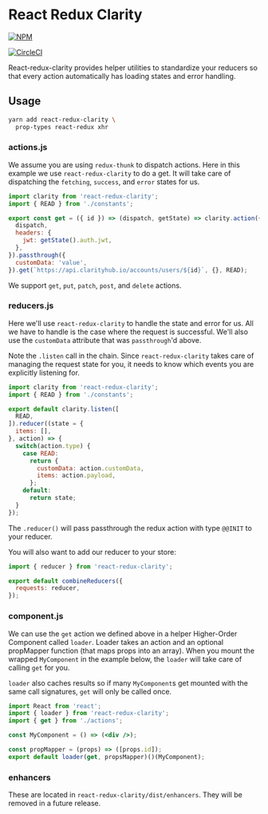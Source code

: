 # React Redux Clarity

[![NPM](https://nodei.co/npm/react-redux-clarity.png)](https://nodei.co/npm/react-redux-clarity/)

[![CircleCI](https://circleci.com/gh/clarityhub/react-redux-clarity/tree/master.svg?style=svg&circle-token=eba06843f57f03ea2faa94a71384e1c0df93367f)](https://circleci.com/gh/clarityhub/react-redux-clarity/tree/master)

React-redux-clarity provides helper utilities to standardize your reducers so that every action automatically has loading states and error handling.

## Usage

```sh
yarn add react-redux-clarity \
  prop-types react-redux xhr
```

### actions.js

We assume you are using `redux-thunk` to dispatch actions. Here in this
example we use `react-redux-clarity` to do a get. It will take care of
dispatching the `fetching`, `success`, and `error` states for us.

```js
import clarity from 'react-redux-clarity';
import { READ } from './constants';

export const get = ({ id }) => (dispatch, getState) => clarity.action({
  dispatch,
  headers: {
    jwt: getState().auth.jwt,
  },
}).passthrough({
  customData: 'value',
}).get(`https://api.clarityhub.io/accounts/users/${id}`, {}, READ);
```

We support `get`, `put`, `patch`, `post`, and `delete` actions.

### reducers.js

Here we'll use `react-redux-clarity` to handle the state and error for us. All we have to handle is the case where the request is successful. We'll also use the `customData` attribute that was `passthrough`'d above.

Note the `.listen` call in the chain. Since `react-redux-clarity` takes care of managing the request state for you, it needs to know which events you are explicitly listening for.

```js
import clarity from 'react-redux-clarity';
import { READ } from './constants';

export default clarity.listen([
  READ,
]).reducer((state = {
  items: [],
}, action) => {
  switch(action.type) {
    case READ:
      return {
        customData: action.customData,
        items: action.payload,
      };
    default:
      return state;
  }
});
```

The `.reducer()` will pass passthrough the redux action with type `@@INIT` to your reducer.

You will also want to add our reducer to your store:

```js
import { reducer } from 'react-redux-clarity';

export default combineReducers({
  requests: reducer,
});
```

### component.js

We can use the `get` action we defined above in a helper Higher-Order Component called `loader`. Loader takes an action and an optional propMapper function (that maps props into an array). When you mount the wrapped `MyComponent` in the example below, the `loader` will take care of calling `get` for you.

`loader` also caches results so if many `MyComponent`s get mounted with the same call signatures, `get` will only be called once.

```jsx
import React from 'react';
import { loader } from 'react-redux-clarity';
import { get } from './actions';

const MyComponent = () => (<div />);

const propMapper = (props) => ([props.id]);
export default loader(get, propsMapper)()(MyComponent);
```

### enhancers

These are located in `react-redux-clarity/dist/enhancers`. They will be removed in a future release.
